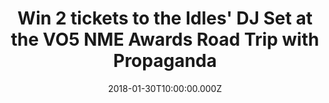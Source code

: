 ---
campaign-uuid: "c-b7297897-3dd6-4e37-a2e8-998e429f6564"
type: "Competition"
category: "Tickets"
date: "2018-01-30T10:00:00.000Z"
end-date: "2018-02-01T23:59:00.000Z"
disable-form: false
is_promoted: false
has_entry_page: true
title: "Win 2 tickets to the Idles' DJ Set at the VO5 NME Awards Road Trip with Propaganda"
competition-description: "<p>Weekend plans? We're giving away 3 pairs of tickets to\
  \ the Idles' DJ Set this Saturday, as part of our epic NME Awards Road Trip with\
  \ Propaganda, and you won't want to miss it. <br/> Idles will be playing a special\
  \ DJ Set at The Fleece in their hometown Bristol and it's guaranteed to be huge.\
  \ <br/> Hurry – competition closes on Thursday 1 February at 23:59.</p>\n"
hero-header: "Win 2 tickets to the Idles' DJ Set at the VO5 NME Awards Road Trip with\
  \ Propaganda"
terms-confirmation: "I agree to the competition <a href=\"../etc/nme-vo5-awards-idles-dj-set-terms-and-conditions.pdf\"\
  \ target=\"_blank\">Terms &amp; Conditions</a> and to create an account with NME\
  \ AAA."
banner-img: "resized-idles-1.png"
logo-left-href: "https://awards.nme.com/"
logo-left-image: "nme-vo5-awards-bastilles-logo.jpg"
logo-left-title: "NME VO5"
bg-image-hero: "resized-idles-press-shoot.jpg"
bg-image-first: "resized-idles-2.jpg"
bg-image-second: "nme-resized-henrycalvert-img2.jpg"
bg-image-third: "resized-idles-1.png"
section1-content: "<p> Looking for a big night out this weekend? You won't want to\
  \ miss this... </p> <p> We're giving away 3 pairs of tickets to the Idles' DJ Set\
  \ at The Fleece in Bristol this Saturday, as part of our VO5 NME Awards Road Trip\
  \ with Progaganda. </p>  <p> All you need to do is enter your details and you could\
  \ be swaying along in the crowd, cold beer in hand, as the five-piece punk rockers\
  \ fill your ears with their favourite songs. </p> <p> Sounds pretty great, right?\
  \ </p>\n"
section2-content: "<p> If you don't already know, Bristol band Idles have been going\
  \ since 2012. </p>  <p> Their 2017 debut LP, Brutalism – an ode to singer Joe Talbot's\
  \ late mother – has received rave reviews and we're expecting even bigger things\
  \ from them this year. </p>\n"
section3-content: "<p> The boys are just some of the special guests taking over The\
  \ VO5 NME Awards Road Trip, in which we've been touring the country to bring you\
  \ a series of *ultimate* indie nights out that you'll be talking about all year.\
  \ </p>  <p> Radio 1 DJ Huw Stephens kicked off the decks, with special guest members\
  \ of The Vaccines, The Amazons, Frank Turner, Bastille and of course, Idles, spinning\
  \ their favourite tunes along the way. </p> <p> If you're a big fan of Idles, or\
  \ just up for a banging night out, get yourself and a mate to complete the form\
  \ below, but hurry – the competition closes at Thursday 1 February at 23:59. Over\
  \ 18s only. Winners will be contacted via email on Friday 2 February to confirm\
  \ attendance. </p>\n"
entry-title: "Win 2 tickets to the Idles' DJ Set at the VO5 NME Awards Road Trip with\
  \ Propaganda this Saturday"
entry-content: "<p> Dance along to some banging tunes this Saturday, courtesy of Idles\
  \ at The Fleece in Bristol, as part of our VO5 NME Awards Road Trip with Propaganda.\
  \ </p> <p> Enter the draw to win tickets to the DJ Set by completing the form below\
  \ before 11.59pm on 01/02/2018. </p>\n"
has-winner: false
prize-description: "2 tickets to the Idles' DJ Set at the VO5 NME Awards Road Trip\
  \ with Propaganda"
country-restrictions:
- "GB"
---